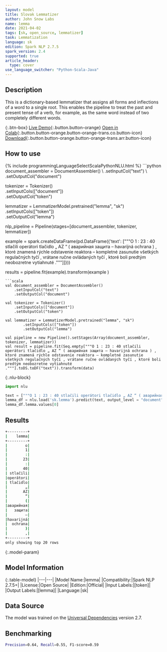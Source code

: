 ```yaml
---
layout: model
title: Slovak Lemmatizer
author: John Snow Labs
name: lemma
date: 2021-04-02
tags: [sk, open_source, lemmatizer]
task: Lemmatization
language: sk
edition: Spark NLP 2.7.5
spark_version: 2.4
supported: true
article_header:
  type: cover
use_language_switcher: "Python-Scala-Java"
---
```


## Description

This is a dictionary-based lemmatizer that assigns all forms and inflections of a word to a single root. This enables the pipeline to treat the past and present tense of a verb, for example, as the same word instead of two completely different words.

{:.btn-box}
[Live Demo](https://demo.johnsnowlabs.com/public/TEXT_PREPROCESSING/){:.button.button-orange}
[Open in Colab](https://colab.research.google.com/github/JohnSnowLabs/spark-nlp-workshop/blob/master/tutorials/streamlit_notebooks/TEXT_PREPROCESSING.ipynb){:.button.button-orange.button-orange-trans.co.button-icon}
[Download](https://s3.amazonaws.com/auxdata.johnsnowlabs.com/public/models/lemma_sk_2.7.5_2.4_1617386917040.zip){:.button.button-orange.button-orange-trans.arr.button-icon}

## How to use



<div class="tabs-box" markdown="1">
{% include programmingLanguageSelectScalaPythonNLU.html %}
```python
document_assembler = DocumentAssembler() \
    .setInputCol("text") \
    .setOutputCol("document")

tokenizer = Tokenizer()\
    .setInputCols(["document"]) \
    .setOutputCol("token")

lemmatizer = LemmatizerModel.pretrained("lemma", "sk") \
        .setInputCols(["token"]) \
        .setOutputCol("lemma")

nlp_pipeline = Pipeline(stages=[document_assembler, tokenizer, lemmatizer])

example = spark.createDataFrame(pd.DataFrame({'text': ["""O 1 : 23 : 40 stlačili operátori tlačidlo „ AZ “ ( аварийная защита – havarijná ochrana ) , ktoré znamená rýchle odstavenie reaktora – kompletné zasunutie všetkých regulačných tyčí , vrátane ručne ovládaných tyčí , ktoré boli predtým neobozretne vytiahnuté ."""]]}))

results = pipeline.fit(example).transform(example )
```
```scala
val document_assembler = DocumentAssembler()
    .setInputCol("text")
    .setOutputCol("document")

val tokenizer = Tokenizer()
    .setInputCols(["document"])
    .setOutputCol("token")

val lemmatizer = LemmatizerModel.pretrained("lemma", "sk")
        .setInputCols(["token"])
        .setOutputCol("lemma")

val pipeline = new Pipeline().setStages(Array(document_assembler, tokenizer, lemmatizer))
val result = pipeline.fit(Seq.empty["""O 1 : 23 : 40 stlačili operátori tlačidlo „ AZ “ ( аварийная защита – havarijná ochrana ) , ktoré znamená rýchle odstavenie reaktora – kompletné zasunutie všetkých regulačných tyčí , vrátane ručne ovládaných tyčí , ktoré boli predtým neobozretne vytiahnuté ."""].toDS.toDF("text")).transform(data)
```

{:.nlu-block}
```python
import nlu

text = ["""O 1 : 23 : 40 stlačili operátori tlačidlo „ AZ “ ( аварийная защита – havarijná ochrana ) , ktoré znamená rýchle odstavenie reaktora – kompletné zasunutie všetkých regulačných tyčí , vrátane ručne ovládaných tyčí , ktoré boli predtým neobozretne vytiahnuté ."""]
lemma_df = nlu.load('sk.lemma').predict(text, output_level = "document")
lemma_df.lemma.values[0]
```
</div>

## Results

```bash
+---------+
|    lemma|
+---------+
|        o|
|        1|
|        :|
|       23|
|        :|
|       40|
| stlačili|
|operátori|
| tlačidlo|
|        „|
|       AZ|
|        “|
|        (|
|аварийная|
|   защита|
|        –|
|havarijná|
|  ochrana|
|        )|
|        ,|
+---------+
only showing top 20 rows
```

{:.model-param}
## Model Information

{:.table-model}
|---|---|
|Model Name:|lemma|
|Compatibility:|Spark NLP 2.7.5+|
|License:|Open Source|
|Edition:|Official|
|Input Labels:|[token]|
|Output Labels:|[lemma]|
|Language:|sk|

## Data Source

The model was trained on the [Universal Dependencies](https://www.universaldependencies.org) version 2.7.

## Benchmarking

```bash
Precision=0.64, Recall=0.55, F1-score=0.59
```
